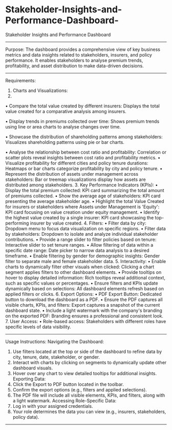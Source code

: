 # Stakeholder-Insights-and-Performance-Dashboard-
 Stakeholder Insights and Performance Dashboard
________________________________________
Purpose:
The dashboard provides a comprehensive view of key business metrics and data insights related to stakeholders, insurers, and policy performance. It enables stakeholders to analyse premium trends, profitability, and asset distribution to make data-driven decisions.
________________________________________


 

Requirements:
1. Charts and Visualizations:
2. 
•	Compare the total value created by different insurers: Displays the total value created for a comparative analysis among insurers.

•	Display trends in premiums collected over time: Shows premium trends using line or area charts to analyse changes over time.

•	Showcase the distribution of shareholding patterns among stakeholders: Visualizes shareholding patterns using pie or bar charts.

•	Analyse the relationship between cost ratio and profitability: Correlation or scatter plots reveal insights between cost ratio and profitability metrics.
•	Visualize profitability for different cities and policy tenure durations: Heatmaps or bar charts categorize profitability by city and policy tenure.
•	Represent the distribution of assets under management across stakeholders: Bar or treemap visualizations display how assets are distributed among stakeholders.
3. Key Performance Indicators (KPIs):
•	Display the total premium collected: KPI card summarizing the total amount of premiums collected.
•	Show the average age of stakeholders: KPI card presenting the average stakeholder age.
•	Highlight the total Value Created for insurers or stakeholders where Assets under Management is 'Equity': KPI card focusing on value creation under equity management.
•	Identify the highest value created by a single insurer: KPI card showcasing the top-performing insurer by value created.
4. Filters:
•	Filter data by city: Dropdown menu to focus data visualization on specific regions.
•	Filter data by stakeholders: Dropdown to isolate and analyze individual stakeholder contributions.
•	Provide a range slider to filter policies based on tenure: Interactive slider to set tenure ranges.
•	Allow filtering of data within a specific date range: Date picker to narrow data analysis to a desired timeframe.
•	Enable filtering by gender for demographic insights: Gender filter to separate male and female stakeholder data.
5. Interactivity:
•	Enable charts to dynamically filter other visuals when clicked: Clicking a chart segment applies filters to other dashboard elements.
•	Provide tooltips on hover to display detailed information: Rich tooltips reveal additional context, such as specific values or percentages.
•	Ensure filters and KPIs update dynamically based on selections: All dashboard elements refresh based on applied filters or clicks.
6. Export Options:
•	PDF Export Button: Dedicated button to download the dashboard as a PDF.
•	Ensure the PDF captures all visible charts, KPIs, and filters: Export captures a snapshot of the current dashboard state.
•	Include a light watermark with the company's branding on the exported PDF: Branding ensures a professional and consistent look.
7. User Access:
•	Role-based access: Stakeholders with different roles have specific levels of data visibility.
________________________________________
Usage Instructions:
Navigating the Dashboard:
1.	Use filters located at the top or side of the dashboard to refine data by city, tenure, date, stakeholder, or gender.
2.	Interact with charts by clicking on segments to dynamically update other dashboard visuals.
3.	Hover over any chart to view detailed tooltips for additional insights.
Exporting Data:
1.	Click the Export to PDF button located in the toolbar.
2.	Confirm the export options (e.g., filters and applied selections).
3.	The PDF file will include all visible elements, KPIs, and filters, along with a light watermark.
Accessing Role-Specific Data:
1.	Log in with your assigned credentials.
2.	Your role determines the data you can view (e.g., insurers, stakeholders, policy data).
________________________________________


